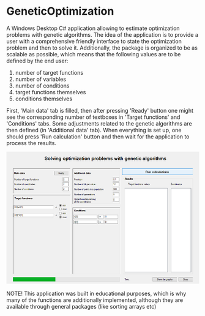 # GeneticOptimization
A Windows Desktop C# application allowing to estimate optimization problems with genetic algorithms.
The idea of the application is to provide a user with a comprehensive friendly interface to state the optimization problem and then to solve it. Additionally, the package is organized to be as scalable as possible, which means that the following values are to be defined by the end user:

1) number of target functions
2) number of variables
3) number of conditions
4) target functions themselves
5) conditions themselves

First, 'Main data' tab is filled, then after pressing 'Ready' button one might see the corresponding number of textboxes in 'Target functions' and 'Conditions' tabs. 
Some adjustments related to the genetic algorithms are then defined (in 'Additional data' tab). When everything is set up, one should press 'Run calculation' button and then wait for the application to process the results.

![](images/1.png)


NOTE! This application was built in educational purposes, which is why many of the functions are additionally implemented, although they are available through general packages (like sorting arrays etc)
